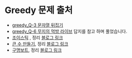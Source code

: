 # Greedy 문제 출처

- [greedy_Q-3 문자열 뒤집기](https://www.acmicpc.net/problem/1439)
- [greedy_Q-6 무지의 먹방 라이브](https://school.programmers.co.kr/learn/courses/30/lessons/42891) 답지를 참고 하며 풀었습니다.
- [조이스틱](https://school.programmers.co.kr/learn/courses/30/lessons/42860) , 정리 [블로그 링크](https://nostalgic-marquis-7af.notion.site/bd61831a9e3a43c985ac8890c2f1e5c2)
- [큰 수 만들기](https://school.programmers.co.kr/learn/courses/30/lessons/42883), 정리 [블로그 링크](https://nostalgic-marquis-7af.notion.site/87171eedfa884480bb29e1690ef08eb3)
- [구명보트](https://school.programmers.co.kr/learn/courses/30/lessons/42885), 정리 [블로그 링크](https://nostalgic-marquis-7af.notion.site/7dbcd642319849318856074a607dd69f)
